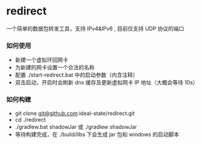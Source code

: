 # redirect

一个简单的数据包转发工具，支持 IPv4&amp;IPv6 , 目前仅支持 UDP 协议的端口

### 如何使用
* 新建一个虚拟环回网卡
* 为新建的网卡设置一个合法的名称
* 配置 ./start-redirect.bat 中的启动参数（内含注释）
* 双击启动，开启时会刷新 dns 缓存及更新虚拟网卡 IP 地址（大概会等待 10s）

### 如何构建
* git clone git@github.com:ideal-state/redirect.git
* cd ./redirect
* ./gradlew.bat shadowJar 或 ./gradlew shadowJar
* 等待构建完成，在 ./build/libs 下会生成 jar 包和 windows 的启动脚本

